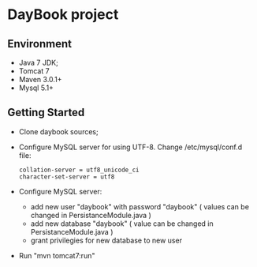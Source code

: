 DayBook project
===============

Environment
-----------
- Java 7 JDK;
- Tomcat 7
- Maven 3.0.1+
- Mysql 5.1+

Getting Started
---------------
- Clone daybook sources;
- Configure MySQL server for using UTF-8. Change /etc/mysql/conf.d file:
  
  ```[mysqld]
  collation-server = utf8_unicode_ci
  character-set-server = utf8
  ```
  
- Configure MySQL server:
  - add new user "daybook" with password "daybook" ( values can be changed in PersistanceModule.java )
  - add new database "daybook" ( value can be changed in PersistanceModule.java )
  - grant privilegies for new database to new user
- Run "mvn tomcat7:run" 
